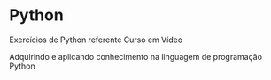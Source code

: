 # Python
 Exercícios de Python referente Curso em Vídeo
 
 Adquirindo e aplicando conhecimento na linguagem de programação Python

